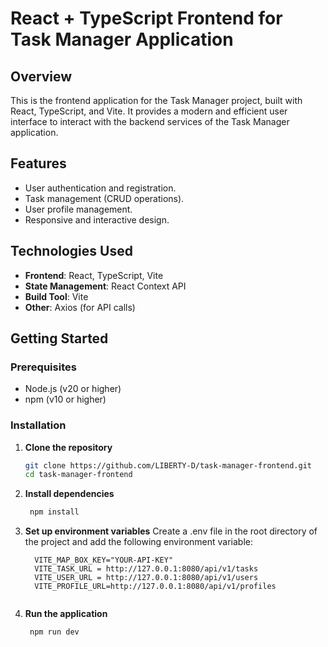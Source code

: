 # React + TypeScript Frontend for Task Manager Application

## Overview
This is the frontend application for the Task Manager project, built with React, TypeScript, and Vite. It provides a modern and efficient user interface to interact with the backend services of the Task Manager application.

## Features
- User authentication and registration.
- Task management (CRUD operations).
- User profile management.
- Responsive and interactive design.

## Technologies Used
- **Frontend**: React, TypeScript, Vite
- **State Management**: React Context API 
- **Build Tool**: Vite
- **Other**: Axios (for API calls) 

## Getting Started

### Prerequisites
- Node.js (v20 or higher)
- npm (v10 or higher)

### Installation

1. **Clone the repository**
   ```bash
   git clone https://github.com/LIBERTY-D/task-manager-frontend.git
   cd task-manager-frontend
2. **Install dependencies**
   ```bash
    npm install
3. **Set up environment variables**
    Create a .env file in the root directory of the project and add the following environment variable: 
    ```dotenv
      VITE_MAP_BOX_KEY="YOUR-API-KEY"
      VITE_TASK_URL = http://127.0.0.1:8080/api/v1/tasks
      VITE_USER_URL = http://127.0.0.1:8080/api/v1/users
      VITE_PROFILE_URL=http://127.0.0.1:8080/api/v1/profiles
    ```
    ```
4. **Run the application**
   ```bash
    npm run dev
